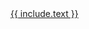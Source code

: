 <div class="text-center">
<a class="btn btn-{{ include.color | default: 'primary' }}" href="{{ include.link }}" target="_blank">{{ include.text }}</a>
</div>